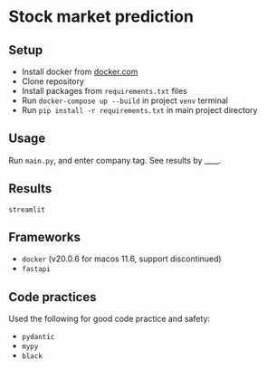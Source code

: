 # Stock market prediction

## Setup
* Install docker from [docker.com](docker.com)
* Clone repository
* Install packages from `requirements.txt` files
* Run `docker-compose up --build` in project `venv` terminal
* Run `pip install -r requirements.txt` in main project directory

## Usage
Run `main.py`, and enter company tag.
See results by ____.

## Results
`streamlit`


## Frameworks

- `docker` (v20.0.6 for macos 11.6, support discontinued)
- `fastapi`


## Code practices
Used the following for good code practice and safety:
- `pydantic`
- `mypy`
- `black`

